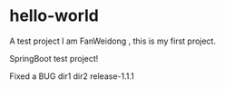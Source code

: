 # hello-world
A test project
I am FanWeidong , this is my first project.

SpringBoot test project!

Fixed a BUG
dir1
dir2
release-1.1.1

